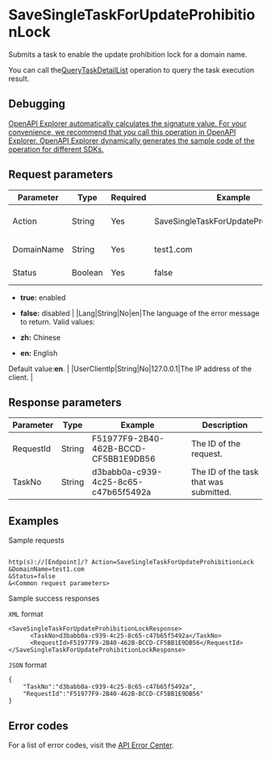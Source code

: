 # SaveSingleTaskForUpdateProhibitionLock

Submits a task to enable the update prohibition lock for a domain name.

You can call the[QueryTaskDetailList](~~67710~~) operation to query the task execution result.

## Debugging

[OpenAPI Explorer automatically calculates the signature value. For your convenience, we recommend that you call this operation in OpenAPI Explorer. OpenAPI Explorer dynamically generates the sample code of the operation for different SDKs.](https://api.aliyun.com/#product=Domain&api=SaveSingleTaskForUpdateProhibitionLock&type=RPC&version=2018-01-29)

## Request parameters

|Parameter|Type|Required|Example|Description|
|---------|----|--------|-------|-----------|
|Action|String|Yes|SaveSingleTaskForUpdateProhibitionLock|The operation that you want to perform. Set the value to **SaveSingleTaskForUpdateProhibitionLock**. |
|DomainName|String|Yes|test1.com|The domain name for which you want to enable the update prohibition lock. |
|Status|Boolean|Yes|false|Specifies whether the update prohibition lock is enabled. Valid values:

-   **true:** enabled
-   **false:** disabled |
|Lang|String|No|en|The language of the error message to return. Valid values:

-   **zh:** Chinese
-   **en:** English

Default value:**en**. |
|UserClientIp|String|No|127.0.0.1|The IP address of the client. |

## Response parameters

|Parameter|Type|Example|Description|
|---------|----|-------|-----------|
|RequestId|String|F51977F9-2B40-462B-BCCD-CF5BB1E9DB56|The ID of the request. |
|TaskNo|String|d3babb0a-c939-4c25-8c65-c47b65f5492a|The ID of the task that was submitted. |

## Examples

Sample requests

```

http(s)://[Endpoint]/? Action=SaveSingleTaskForUpdateProhibitionLock
&DomainName=test1.com
&Status=false
&<Common request parameters>

```

Sample success responses

`XML` format

```
<SaveSingleTaskForUpdateProhibitionLockResponse>
      <TaskNo>d3babb0a-c939-4c25-8c65-c47b65f5492a</TaskNo>
      <RequestId>F51977F9-2B40-462B-BCCD-CF5BB1E9DB56</RequestId>
</SaveSingleTaskForUpdateProhibitionLockResponse>
```

`JSON` format

```
{
	"TaskNo":"d3babb0a-c939-4c25-8c65-c47b65f5492a",
	"RequestId":"F51977F9-2B40-462B-BCCD-CF5BB1E9DB56"
}
```

## Error codes

For a list of error codes, visit the [API Error Center](https://error-center.alibabacloud.com/status/product/Domain).


